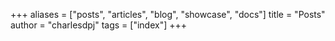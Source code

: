 +++
aliases = ["posts", "articles", "blog", "showcase", "docs"]
title = "Posts"
author = "charlesdpj"
tags = ["index"]
+++

